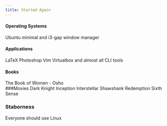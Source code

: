 ```yaml
---
title: Started Again
---
```

#### Operating Systems
Ubuntu minimal and i3-gap window manager  
#### Applications
LaTeX Photoshop Vim Virtualbox and almost all CLI tools  
#### Books
The Book of Women - Osho  
###Movies
Dark Knight
Inception
Interstellar
Shawshank Redemption
Sixth Sense
### Staborness
Everyone should use Linux
